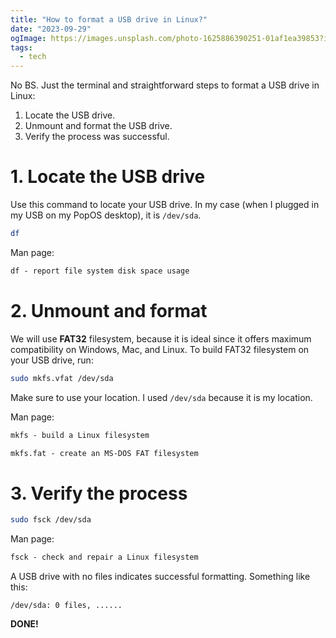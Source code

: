 ```yaml
---
title: "How to format a USB drive in Linux?"
date: "2023-09-29"
ogImage: https://images.unsplash.com/photo-1625886390251-01af1ea39853?ixlib=rb-4.0.3&ixid=M3wxMjA3fDB8MHxwaG90by1wYWdlfHx8fGVufDB8fHx8fA%3D%3D&q=80
tags:
  - tech
---
```


No BS. Just the terminal and straightforward steps to format a USB drive in Linux:

1. Locate the USB drive.
2. Unmount and format the USB drive.
3. Verify the process was successful.

<!-- excerpt -->

# 1. Locate the USB drive

Use this command to locate your USB drive. In my case (when I plugged in my USB on my PopOS desktop), it is `/dev/sda`.

```sh
df
```

Man page:

```txt
df - report file system disk space usage
```

# 2. Unmount and format

We will use **FAT32** filesystem, because it is ideal since it offers maximum compatibility on Windows, Mac, and Linux. To build FAT32 filesystem on your USB drive, run:

```sh
sudo mkfs.vfat /dev/sda
```

Make sure to use your location. I used `/dev/sda` because it is my location.

Man page:

```txt
mkfs - build a Linux filesystem
```

```txt
mkfs.fat - create an MS-DOS FAT filesystem
```

# 3. Verify the process

```sh
sudo fsck /dev/sda
```

Man page:

```txt
fsck - check and repair a Linux filesystem
```

A USB drive with no files indicates successful formatting. Something like this:

```
/dev/sda: 0 files, ......
```

**DONE!**
